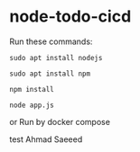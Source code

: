 # node-todo-cicd

Run these commands:


`sudo apt install nodejs`


`sudo apt install npm`


`npm install`

`node app.js`

or Run by docker compose

test
Ahmad Saeeed
